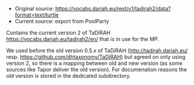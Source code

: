 * Original source: https://vocabs.dariah.eu/rest/v1/tadirah2/data?format=text/turtle
* Current source: export from PoolParty

Contains the current version 2 of TaDiRAH https://vocabs.dariah.eu/tadirah2/en/ that is in use for the MP.

We used before the old version 0.5.x of TaDiRAH (http://tadirah.dariah.eu/ resp. https://github.com/dhtaxonomy/TaDiRAH) but agreed on only using version 2, so there is a mapping between old and new version (as some sources like Tapor deliver the old version). For documenation reasons the old version is stored in the dedicated subdirectory.
